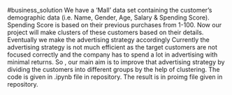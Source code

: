 #business_solution
We have a ‘Mall’ data set containing the customer’s demographic data (i.e. Name, Gender, Age, Salary & Spending Score). Spending Score is based on their previous purchases from 1-100. Now our project will make clusters of these customers based on their details. Eventually we make the advertising strategy accordingly
Currently the advertising strategy is not much efficient as the target customers are not focused correctly and the company has to spend a lot in advertising with minimal returns.
So , our main aim is to improve that advertising strategy by dividing the customers into different groups by the help of clustering.
The code is given in .ipynb file in repository.
The result is in proimg file given in repository.
